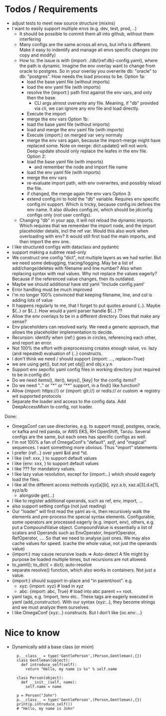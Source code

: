 
# Todos / Requirements

- adjust tests to meet new source structure (mixins)
- I want to easily support multiple envs (e.g. dev, test, prod, ..)
  - It should be possible to commit them all into github, without them interfering
  - Many configs are the same across all envs, but infra is different. Make it easy
    to indentify and manage all envs specific changes (no copy and modify)
  - How to: the issue is with {import: ./db/{ref:db}-config.yaml}, where the path is dynamic. Imagine the env overlay want to change from oracle to postgres. So in your overlay you overwrite db: "oracle" to db: "postgres". How needs the load process to be.
  Option 1a:
    - load the base yaml file (without imports)
    - load the env yaml file (with imports)
    - resolve the {import:} path first against the env vars, and only then the base.
      - CLI args almost overwrite any file. Meaning, if "db" provided via cli, we can ignore any env file and load directly.
    - Execute the import
    - merge the env vars
  Option 1b:
    - load the base yaml file (without imports)
    - load and merge the env yaml file (with imports)
    - Execute {import:} on merged var very normaly
    - merge the env vars again, because the import-merge might have replaced some.
      Note on merge: dict.update() will not work. Deep-update should only replace the leafes in the env file.
  Option 2:
    - load the base yaml file (with imports)
      - and remember the node and import file name
    - load the env yaml file (with imports)
    - merge the env vars
    - re-evaluate import path, with env overwrites, and possibly reload the file.
    - if changed, the merge again the env vars
  Option 3:
    - extend config.ini to hold the "db" variable. Requires env specific config.ini support. Which is tricky, because config.ini defines the env name. It also diludes config.ini, which should be jdconfig configs only (not user configs).
  - Changing "db" in your app, it will not reload the dynamic imports.
    Which requires that we remember the import node, and the import placeholder details, incl the ref var. Would this also work when overloading with env? It would still first load the main imports, and then import the env one.
- I like structured configs with dataclass and pydantic
- support making a subtree read-only
- We construct one config "dict", not multiple layers as we had earlier. But we need
  some debugging, tracing/logging. May be a list of add/change/deletes with filename
  and line number? Also when replacing syntax with real values. Why not replace the
  values eagerly? Because if the referenced value changes, then its outdated.
- Maybe we should additional have std yaml '!include config.yaml'
- Error handling must be much improved
- I'm no longer 100% convinced that keeping filename, line, and col is adding lots of value
- It happens regularly to me, that I forget to put quotes around {..}.
  Maybe ${..} or $(..). How would a yaml parser handle ${..} ??
- Allow the env overlays to be in a different directory. Does that make any sense?
- Env placeholders can resolved early. We need a generic approach, that allows
  the placeholder implementation to decide.
- Recursion: identify when {ref:} goes in circles, referencing each other, and
  report an error.
- Not 100% the effort with preprocessing creates enough value, vs. lazy (and repeated)
  evaluation of {..} constructs.
- I don't think we need / should support {import: ..., replace=True}
- we are using get(), but not yet obj[] and obj.x.y.n
- Support env sepcific yaml config files in working directory (not required to be in config dir)
- Do we need items(), iter(), keys(), [key] for the config items?
- Do we need ".." or "*" or "**" support, in a find() like function?
- Allow {import: https://} or {import: git://} or redis:// or custom => registry wit supported protocols
- Separate the loader and access to the config data. Add DeepAccessMixin to config, not loader.

Done:
- OmegaConf can use directories, e.g. to support mssql, postgres, oracle, or
  kafka and red panda, or AWS EKS, RH OpenShift, Tanzu. Several configs are the same,
  but each ones has specific configs as well.
- I'm not 100% a fan of OmegaConf's "default", _self_, and "magical" sequences. I want
  something more obvious. Thus "import" statements
- I prefer {ref:..} over yaml &id and *id.
- I like {ref: xxx, <default>} to support default values
- I like {env: xxx, <default>} to support default values
- I like ??? for mandatory values.
- I like lazy value resolution, except for {import:..} which should eagerly load
  the files.
- I like all the different access methods xyz[a][b], xyz.a.b, xaz.a[3].d.e[1], xyz/a/b
  - alongside get(...)
- I like to register additional operands, such as ref, env, import, ...
- also support setting configs (not just reading)
- Our "loader" will first read the yaml as-is, then recursively walk the elements
  and pre-process the special syntax elements.
  Configurable, some operators are processed eagerly (e.g. import, env), others,
  e.g. put a CompoundValue object. CompoundValue is essentially a list of scalars and
  Operands such as EnvOperator, ImportOperator, RefOperator, .... So that we need
  to analyse just ones. We may also cache values for speed. (cache the whole value,
  not just the operands value)
- {import:} may cause recursive loads => Auto-detect
  A file might by purpose be loaded multiple times, but recursions are not allowed.
- to_yaml(); to_dict(<type> = dict); auto-resolve
- separate resolve() function, which also works in containers. Not just a value.
- {import:} should support in-place and "in parent/root". e.g.
  - xyz: {import: xyz}   # load in xyz
  - abc: {import: abc, True}  # load into abc parent == root.
- yaml tags, e.g. !import, !env etc.. These tags are eagerly executed in yaml (add_constructor).
  With our syntax {xyz:..}, they become strings and we must analyze them ourselves.
- I like OmegaConf {xyz:..} constructs. But I don't like {oc.env:...}

# Nice to know

- Dynamically add a base class (or mixin)
  ```
    p.__class__ = type('GentlePerson',(Person,Gentleman),{})
    class Gentleman(object):
      def introduce_self(self):
        return "Hello, my name is %s" % self.name

    class Person(object):
      def __init__(self, name):
        self.name = name

    p = Person("John")
    p.__class__ = type('GentlePerson',(Person,Gentleman),{})
    print(p.introduce_self())
    # "Hello, my name is John"
  ```